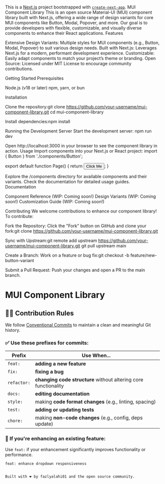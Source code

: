 This is a [Next.js](https://nextjs.org) project bootstrapped with [`create-next-app`](https://nextjs.org/docs/app/api-reference/cli/create-next-app).
MUI Component Library
This is an open source Material-UI (MUI) component library built with Next.js, offering a wide range of design variants for core MUI components like Button, Modal, Popover, and more. Our goal is to provide developers with flexible, customizable, and visually diverse components to enhance their React applications.
Features

Extensive Design Variants: Multiple styles for MUI components (e.g., Button, Modal, Popover) to suit various design needs.
Built with Next.js: Leverages Next.js for a modern, performant development experience.
Customizable: Easily adapt components to match your project’s theme or branding.
Open Source: Licensed under MIT License to encourage community contributions.

Getting Started
Prerequisites

Node.js (v18 or later)
npm, yarn, or bun

Installation

Clone the repository:git clone https://github.com/your-username/mui-component-library.git
cd mui-component-library

Install dependencies:npm install

Running the Development Server
Start the development server:
npm run dev

Open http://localhost:3000 in your browser to see the component library in action.
Usage
Import components into your Next.js or React project:
import { Button } from './components/Button';

export default function Page() {
return <Button variant="primary" design="rounded">Click Me</Button>;
}

Explore the /components directory for available components and their variants. Check the documentation for detailed usage guides.
Documentation

Component Reference (WIP: Coming soon!)
Design Variants (WIP: Coming soon!)
Customization Guide (WIP: Coming soon!)

Contributing
We welcome contributions to enhance our component library! To contribute:

Fork the Repository: Click the "Fork" button on GitHub and clone your fork:git clone https://github.com/your-username/mui-component-library.git

Sync with Upstream:git remote add upstream https://github.com/your-username/mui-component-library.git
git pull upstream main

Create a Branch: Work on a feature or bug fix:git checkout -b feature/new-button-variant

Submit a Pull Request: Push your changes and open a PR to the main branch.

# MUI Component Library

## 🧑‍💻 Contribution Rules

We follow [Conventional Commits](https://www.conventionalcommits.org/) to maintain a clean and meaningful Git history.

### ✅ Use these prefixes for commits:

| Prefix      | Use When...                                                     |
| ----------- | --------------------------------------------------------------- |
| `feat:`     | **adding a new feature**                                        |
| `fix:`      | **fixing a bug**                                                |
| `refactor:` | **changing code structure** without altering core functionality |
| `docs:`     | **editing documentation**                                       |
| `style:`    | making **code format changes** (e.g., linting, spacing)         |
| `test:`     | **adding or updating tests**                                    |
| `chore:`    | making **non-code changes** (e.g., config, deps update)         |

### 🔄 If you're enhancing an existing feature:

Use `feat:` if your enhancement significantly improves functionality or performance.

```bash
feat: enhance dropdown responsiveness


Built with ❤️ by fazlyalahi01 and the open source community.
```
